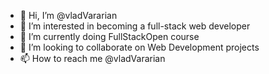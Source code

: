 - 👋 Hi, I’m @vladVararian
- 👀 I’m interested in becoming a full-stack web developer
- 🌱 I’m currently doing FullStackOpen course
- 💞️ I’m looking to collaborate on Web Development projects
- 📫 How to reach me @vladVararian
<!---

vladVararian/vladVararian is a ✨ special ✨ repository because its `README.md` (this file) appears on your GitHub profile.
You can click the Preview link to take a look at your changes.
--->
